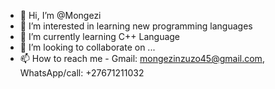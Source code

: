 - 👋 Hi, I’m @Mongezi
- 👀 I’m interested in learning new programming languages
- 🌱 I’m currently learning C++ Language
- 💞️ I’m looking to collaborate on ...
- 📫 How to reach me - Gmail: mongezinzuzo45@gmail.com, WhatsApp/call: +27671211032

<!---
SpiceeTech/SpiceeTech is a ✨ special ✨ repository because its `README.md` (this file) appears on your GitHub profile.
You can click the Preview link to take a look at your changes.
--->
